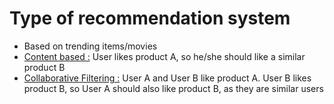 # Type of recommendation system

- Based on trending items/movies
- <u>Content based :</u> User likes product A, so he/she should like a similar product B
- <u>Collaborative Filtering :</u> User A and User B like product A. User B likes product B, so User A should also like product B, as they are similar users

